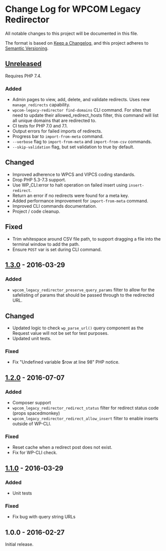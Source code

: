 # Change Log for WPCOM Legacy Redirector

All notable changes to this project will be documented in this file.

The format is based on [Keep a Changelog](https://keepachangelog.com/en/1.0.0/), and this project adheres to [Semantic Versioning](https://semver.org/spec/v2.0.0.html).

## [Unreleased]

Requires PHP 7.4.

### Added
- Admin pages to view, add, delete, and validate redirects. Uses new `manage_redirects` capability. 
- `wpcom-legacy-redirector find-domains` CLI command. For sites that need to update their allowed_redirect_hosts filter, this command will list all unique domains that are redirected to.
- CI tests for PHP 7.0 and 7.1.
- Output errors for failed imports of redirects.
- Progress bar to `import-from-meta` command.
- `--verbose` flag to `import-from-meta` and `import-from-csv` commands.
- `--skip-validation` flag, but set validation to true by default.

## Changed
- Improved adherence to WPCS and VIPCS coding standards.
- Drop PHP 5.3-7.3 support.
- Use WP_CLI:error to halt operation on failed insert using `insert-redirect`.
- Return an error if no redirects were found for a meta key.
- Added performance improvement for `import-from-meta` command.
- Improved CLI commands documentation.
- Project / code cleanup.

## Fixed
- Trim whitespace around CSV file path, to support dragging a file into the terminal window to add the path.
- Ensure `POST` var is set during CLI command.


## [1.3.0] - 2016-03-29

### Added
- `wpcom_legacy_redirector_preserve_query_params` filter to allow for the safelisting of params that should be passed through to the redirected URL.

## Changed
- Updated logic to check `wp_parse_url()` query component as the Request value will not be set for test purposes.
- Updated unit tests.

### Fixed
- Fix "Undefined variable $row at line 98" PHP notice.

## [1.2.0] - 2016-07-07

### Added

- Composer support
- `wpcom_legacy_redirector_redirect_status` filter for redirect status code (props spacedmonkey)
- `wpcom_legacy_redirector_redirect_allow_insert` filter to enable inserts outside of WP-CLI.

### Fixed
- Reset cache when a redirect post does not exist.
- Fix for WP-CLI check.

## [1.1.0] - 2016-03-29

### Added
- Unit tests

### Fixed
- Fix bug with query string URLs

## 1.0.0 - 2016-02-27

Initial release.

[Unreleased]: https://github.com/Automattic/WPCOM-Legacy-Redirector/compare/1.3.0...HEAD
[1.3.0]: https://github.com/Automattic/WPCOM-Legacy-Redirector/compare/1.2.0...1.3.0
[1.2.0]: https://github.com/Automattic/WPCOM-Legacy-Redirector/compare/1.1.0...1.2.0
[1.1.0]: https://github.com/Automattic/WPCOM-Legacy-Redirector/compare/1.0.0...1.1.0
